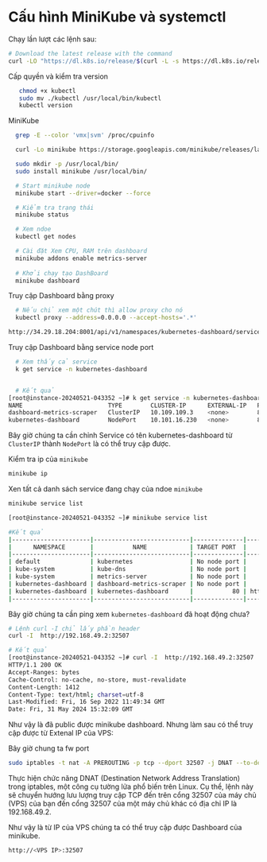 # Cấu hình MiniKube và systemctl

Chạy lần lượt các lệnh sau:

```bash
# Download the latest release with the command
curl -LO "https://dl.k8s.io/release/$(curl -L -s https://dl.k8s.io/release/stable.txt)/bin/linux/amd64/kubectl"
```

Cấp quyền và kiểm tra version

```bash
   chmod +x kubectl
   sudo mv ./kubectl /usr/local/bin/kubectl
   kubectl version
```


MiniKube
```bash
  grep -E --color 'vmx|svm' /proc/cpuinfo

  curl -Lo minikube https://storage.googleapis.com/minikube/releases/latest/minikube-linux-amd64   && chmod +x minikube

  sudo mkdir -p /usr/local/bin/
  sudo install minikube /usr/local/bin/

  # Start minikube node
  minikube start --driver=docker --force

  # Kiểm tra trạng thái
  minikube status

  # Xem ndoe
  kubectl get nodes

  # Cài đặt Xem CPU, RAM trên dashboard
  minikube addons enable metrics-server
   
  # Khởi chạy tạo DashBoard
  minikube dashboard

```

Truy cập Dashboard bằng proxy
```bash
  # Nếu chỉ xem một chút thì allow proxy cho nó
  kubectl proxy --address=0.0.0.0 --accept-hosts='.*'

http://34.29.18.204:8001/api/v1/namespaces/kubernetes-dashboard/services/http:kubernetes-dashboard:/proxy/#/about?namespace=default

```

Truy cập Dashboard bằng service node port
```bash
  # Xem thấy cả service
  k get service -n kubernetes-dashboard


  # Kết quả
[root@instance-20240521-043352 ~]# k get service -n kubernetes-dashboard
NAME                        TYPE        CLUSTER-IP      EXTERNAL-IP   PORT(S)        AGE
dashboard-metrics-scraper   ClusterIP   10.109.109.3    <none>        8000/TCP       12m
kubernetes-dashboard        NodePort    10.101.16.230   <none>        80:32507/TCP   12m
```

Bây giờ chúng ta cần chỉnh Service có tên kubernetes-dashboard từ `ClusterIP` thành `NodePort` là có thể truy cập được.

Kiểm tra ip của `minikube`
```bash
minikube ip
```

Xen tất cả danh sách service đang chạy của ndoe `minikube`
```bash
minikube service list

[root@instance-20240521-043352 ~]# minikube service list

#Kết quả
|----------------------|---------------------------|--------------|---------------------------|
|      NAMESPACE       |           NAME            | TARGET PORT  |            URL            |
|----------------------|---------------------------|--------------|---------------------------|
| default              | kubernetes                | No node port |                           |
| kube-system          | kube-dns                  | No node port |                           |
| kube-system          | metrics-server            | No node port |                           |
| kubernetes-dashboard | dashboard-metrics-scraper | No node port |                           |
| kubernetes-dashboard | kubernetes-dashboard      |           80 | http://192.168.49.2:32507 |
|----------------------|---------------------------|--------------|---------------------------|
```

Bây giờ chúng ta cần ping xem `kubernetes-dashboard` đã hoạt động chưa?

```bash
# Lệnh curl -I chỉ lấy phần header
curl -I  http://192.168.49.2:32507

# Kết quả
[root@instance-20240521-043352 ~]# curl -I  http://192.168.49.2:32507
HTTP/1.1 200 OK
Accept-Ranges: bytes
Cache-Control: no-cache, no-store, must-revalidate
Content-Length: 1412
Content-Type: text/html; charset=utf-8
Last-Modified: Fri, 16 Sep 2022 11:49:34 GMT
Date: Fri, 31 May 2024 15:32:09 GMT

```

Như vậy là đã public được minikube dashboard. Nhưng làm sau có thể truy cập được từ Extenal IP của VPS:

Bây giờ chung ta fw port 
```bash
sudo iptables -t nat -A PREROUTING -p tcp --dport 32507 -j DNAT --to-destination <Minikube IP>:32507

```

 Thực hiện chức năng DNAT (Destination Network Address Translation) trong iptables, một công cụ tường lửa phổ biến trên Linux. Cụ thể, lệnh này sẽ chuyển hướng lưu lượng truy cập TCP đến trên cổng 32507 của máy chủ (VPS) của bạn đến cổng 32507 của một máy chủ khác có địa chỉ IP là 192.168.49.2.


Như vậy là từ IP của VPS chúng ta có thể truy cập được Dashboard của minikube.

```bash
http://<VPS IP>:32507

```
